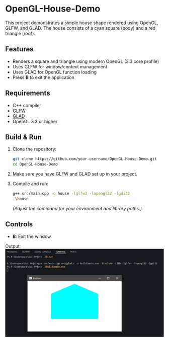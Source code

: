 # OpenGL-House-Demo

This project demonstrates a simple house shape rendered using OpenGL, GLFW, and GLAD. The house consists of a cyan square (body) and a red triangle (roof).

## Features

- Renders a square and triangle using modern OpenGL (3.3 core profile)
- Uses GLFW for window/context management
- Uses GLAD for OpenGL function loading
- Press **B** to exit the application

## Requirements

- C++ compiler
- [GLFW](https://www.glfw.org/)
- [GLAD](https://glad.dav1d.de/)
- OpenGL 3.3 or higher

## Build & Run

1. Clone the repository:
   ```sh
   git clone https://github.com/your-username/OpenGL-House-Demo.git
   cd OpenGL-House-Demo
   ```

2. Make sure you have GLFW and GLAD set up in your project.

3. Compile and run:
   ```sh
   g++ src/main.cpp -o house -lglfw3 -lopengl32 -lgdi32
   .\house
   ```

   *(Adjust the command for your environment and library paths.)*

## Controls

- **B**: Exit the window


Output:
![Screenshot](screenshot.png)